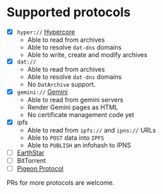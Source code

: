 # Supported protocols

- [x] `hyper://` [Hypercore](https://hypercore-protocol.org/)
	- Able to read from archives
	- Able to resolve `dat-dns` domains
	- Able to write, create and modify archives
- [x] `dat://`
	- Able to read from archives
	- Able to resolve `dat-dns` domains
	- No `DatArchive` support.
- [x] `gemini://` [Gemini](https://gemini.circumlunar.space/)
  - Able to read from gemini servers
  - Render Gemini pages as HTML
  - No certificate management code yet
- [x] ipfs
  - Able to read from `ipfs://` and `ipns://` URLs
  - Able to `POST` data into `IPFS`
  - Able to `PUBLISH` an infohash to IPNS
- [ ] [EarthStar](https://github.com/earthstar-project/earthstar)
- [ ] BitTorrent
- [ ] [Pigeon Protocol](https://tildegit.org/PigeonProtocolConsortium/protocol_spec)

PRs for more protocols are welcome.
